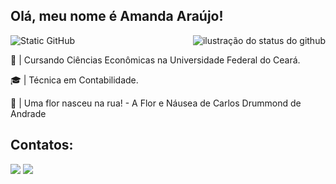 ## Olá, meu nome é Amanda Araújo!

<img align='right' src="https://github-readme-stats.vercel.app/api?username=amandaarauj&show_icons=true&title_color=0a4d0a&text_color=0a4d0a&icon_color=0a4d0a&bg_color=f5f7f5&cache_seconds=2300" alt="ilustração do status do github">


<img src="https://img.shields.io/static/v1?label=Overview&message=amandaarauj&color=0a4d0a&style=for-the-badge&logo=GitHub" alt="Static GitHub">

<p>📝 | Cursando Ciências Econômicas na Universidade Federal do Ceará.<br/>  <p>🎓 | Técnica em Contabilidade.<br/> <p>🌸 | Uma flor nasceu na rua! - A Flor e Náusea de Carlos Drummond de Andrade<br/>

## Contatos:

<div>
<a href="https://instagram.com/amandaara_jo" target="_blank"><img loading="lazy" src="https://img.shields.io/badge/-Instagram-%23E4405F?style=for-the-badge&logo=instagram&logoColor=white" target="_blank"></a>
<a href="https://www.linkedin.com/in/amanda-araújo-2b6505313" target="_blank"><img loading="lazy" src="https://img.shields.io/badge/-LinkedIn-%230077B5?style=for-the-badge&logo=linkedin&logoColor=white" target="_blank"></a>   
</div>
